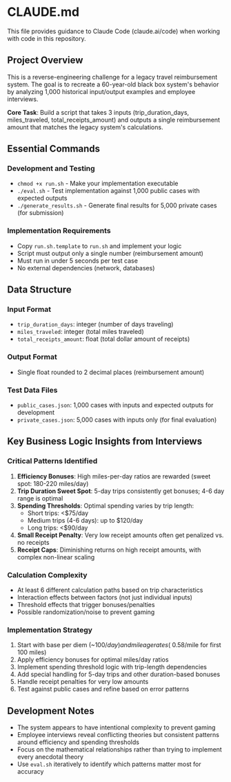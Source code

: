 # CLAUDE.md

This file provides guidance to Claude Code (claude.ai/code) when working with code in this repository.

## Project Overview

This is a reverse-engineering challenge for a legacy travel reimbursement system. The goal is to recreate a 60-year-old black box system's behavior by analyzing 1,000 historical input/output examples and employee interviews.

**Core Task**: Build a script that takes 3 inputs (trip_duration_days, miles_traveled, total_receipts_amount) and outputs a single reimbursement amount that matches the legacy system's calculations.

## Essential Commands

### Development and Testing
- `chmod +x run.sh` - Make your implementation executable
- `./eval.sh` - Test implementation against 1,000 public cases with expected outputs
- `./generate_results.sh` - Generate final results for 5,000 private cases (for submission)

### Implementation Requirements
- Copy `run.sh.template` to `run.sh` and implement your logic
- Script must output only a single number (reimbursement amount)
- Must run in under 5 seconds per test case
- No external dependencies (network, databases)

## Data Structure

### Input Format
- `trip_duration_days`: integer (number of days traveling)
- `miles_traveled`: integer (total miles traveled)  
- `total_receipts_amount`: float (total dollar amount of receipts)

### Output Format
- Single float rounded to 2 decimal places (reimbursement amount)

### Test Data Files
- `public_cases.json`: 1,000 cases with inputs and expected outputs for development
- `private_cases.json`: 5,000 cases with inputs only (for final evaluation)

## Key Business Logic Insights from Interviews

### Critical Patterns Identified
1. **Efficiency Bonuses**: High miles-per-day ratios are rewarded (sweet spot: 180-220 miles/day)
2. **Trip Duration Sweet Spot**: 5-day trips consistently get bonuses; 4-6 day range is optimal
3. **Spending Thresholds**: Optimal spending varies by trip length:
   - Short trips: <$75/day
   - Medium trips (4-6 days): up to $120/day  
   - Long trips: <$90/day
4. **Small Receipt Penalty**: Very low receipt amounts often get penalized vs. no receipts
5. **Receipt Caps**: Diminishing returns on high receipt amounts, with complex non-linear scaling

### Calculation Complexity
- At least 6 different calculation paths based on trip characteristics
- Interaction effects between factors (not just individual inputs)
- Threshold effects that trigger bonuses/penalties
- Possible randomization/noise to prevent gaming

### Implementation Strategy
1. Start with base per diem (~$100/day) and mileage rates (~$0.58/mile for first 100 miles)
2. Apply efficiency bonuses for optimal miles/day ratios
3. Implement spending threshold logic with trip-length dependencies  
4. Add special handling for 5-day trips and other duration-based bonuses
5. Handle receipt penalties for very low amounts
6. Test against public cases and refine based on error patterns

## Development Notes

- The system appears to have intentional complexity to prevent gaming
- Employee interviews reveal conflicting theories but consistent patterns around efficiency and spending thresholds
- Focus on the mathematical relationships rather than trying to implement every anecdotal theory
- Use `eval.sh` iteratively to identify which patterns matter most for accuracy